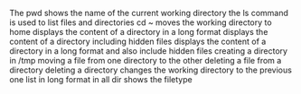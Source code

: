 The pwd shows the name of the current working directory
the ls command is used to list files and directories
cd ~ moves the working directory to home
displays the content of a directory in a long format
displays the content of a directory including hidden files
displays the content of a directory in a long  format and also include hidden files
creating a directory in /tmp
moving a file from one directory to the other
deleting a file from a directory
deleting a directory
changes the working directory to the previous one
list in long format in all dir
shows the filetype
